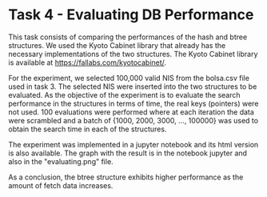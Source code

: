 # Task 4 - Evaluating DB Performance

This task consists of comparing the performances of the hash and btree structures. We used the Kyoto Cabinet library that already has the necessary implementations of the two structures. The Kyoto Cabinet library is available at https://fallabs.com/kyotocabinet/.

For the experiment, we selected 100,000 valid NIS from the bolsa.csv file used in task 3. The selected NIS were inserted into the two structures to be evaluated. As the objective of the experiment is to evaluate the search performance in the structures in terms of time, the real keys (pointers) were not used. 100 evaluations were performed where at each iteration the data were scrambled and a batch of {1000, 2000, 3000, ..., 100000} was used to obtain the search time in each of the structures.

The experiment was implemented in a jupyter notebook and its html version is also available. The graph with the result is in the notebook jupyter and also in the "evaluating.png" file.

As a conclusion, the btree structure exhibits higher performance as the amount of fetch data increases.
